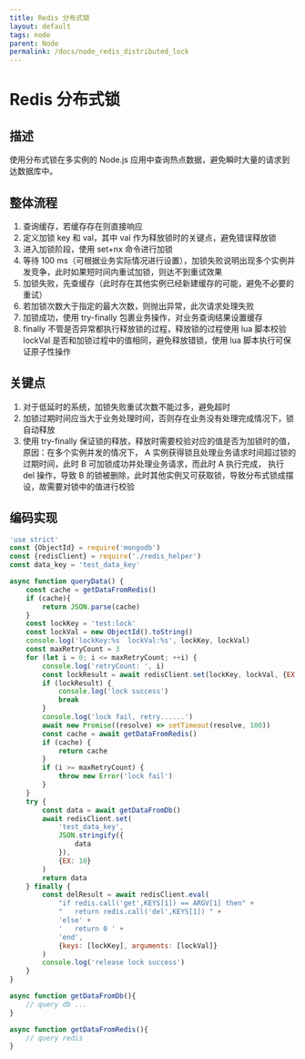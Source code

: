```yaml
---
title: Redis 分布式锁
layout: default
tags: node
parent: Node
permalink: /docs/node_redis_distributed_lock
---
```


# Redis 分布式锁

## 描述

使用分布式锁在多实例的 Node.js 应用中查询热点数据，避免瞬时大量的请求到达数据库中。

## 整体流程

1. 查询缓存，若缓存存在则直接响应 
2. 定义加锁 key 和 val，其中 val 作为释放锁时的关键点，避免错误释放锁
3. 进入加锁阶段，使用 set+nx 命令进行加锁
4. 等待 100 ms（可根据业务实际情况进行设置），加锁失败说明出现多个实例并发竞争，此时如果短时间内重试加锁，则达不到重试效果
5. 加锁失败，先查缓存（此时存在其他实例已经新建缓存的可能，避免不必要的重试）
6. 若加锁次数大于指定的最大次数，则抛出异常，此次请求处理失败
7. 加锁成功，使用 try-finally 包裹业务操作，对业务查询结果设置缓存
8. finally 不管是否异常都执行释放锁的过程，释放锁的过程使用 lua 脚本校验 lockVal 是否和加锁过程中的值相同，避免释放错锁，使用 lua 脚本执行可保证原子性操作

## 关键点

1. 对于低延时的系统，加锁失败重试次数不能过多，避免超时
2. 加锁过期时间应当大于业务处理时间，否则存在业务没有处理完成情况下，锁自动释放
3. 使用 try-finally 保证锁的释放，释放时需要校验对应的值是否为加锁时的值，原因：在多个实例并发的情况下，
   A 实例获得锁且处理业务请求时间超过锁的过期时间，此时 B 可加锁成功并处理业务请求，而此时 A 执行完成，
   执行 del 操作，导致 B 的锁被删除，此时其他实例又可获取锁，导致分布式锁成摆设，故需要对锁中的值进行校验

## 编码实现

```javascript
'use strict'
const {ObjectId} = require('mongodb')
const {redisClient} = require('./redis_helper')
const data_key = 'test_data_key'

async function queryData() {
    const cache = getDataFromRedis()
    if (cache){
        return JSON.parse(cache)
    }
    const lockKey = 'test:lock'
    const lockVal = new ObjectId().toString()
    console.log('lockKey:%s  lockVal:%s', lockKey, lockVal)
    const maxRetryCount = 3
    for (let i = 0; i <= maxRetryCount; ++i) {
        console.log('retryCount: ', i)
        const lockResult = await redisClient.set(lockKey, lockVal, {EX: 5, NX: true})
        if (lockResult) {
            console.log('lock success')
            break
        }
        console.log('lock fail, retry......')
        await new Promise((resolve) => setTimeout(resolve, 100))
        const cache = await getDataFromRedis()
        if (cache) {
            return cache
        }
        if (i >= maxRetryCount) {
            throw new Error('lock fail')
        }
    }
    try {
        const data = await getDataFromDb()
        await redisClient.set(
            'test_data_key',
            JSON.stringify({
                data
            }),
            {EX: 10}
        )
        return data
    } finally {
        const delResult = await redisClient.eval(
            "if redis.call('get',KEYS[1]) == ARGV[1] then" +
            "   return redis.call('del',KEYS[1]) " +
            'else' +
            '   return 0 ' +
            'end',
            {keys: [lockKey], arguments: [lockVal]}
        )
        console.log('release lock success')
    }
}

async function getDataFromDb(){
    // query db ...
}

async function getDataFromRedis(){
    // query redis
}
```
